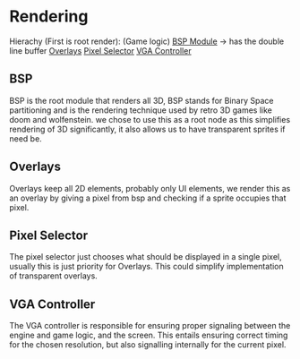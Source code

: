 # Rendering

Hierachy (First is root render):
(Game logic)
[BSP Module](#bsp) -> has the double line buffer
[Overlays](#overlays)
[Pixel Selector](#pixel-selector)
[VGA Controller](#vga-controller)

## BSP
BSP is the root module that renders all 3D, BSP stands for Binary Space partitioning and is the rendering technique used by retro 3D games like doom and wolfenstein.
we chose to use this as a root node as this simplifies rendering of 3D significantly, it also allows us to have transparent sprites if need be.

## Overlays
Overlays keep all 2D elements, probably only UI elements, we render this as an overlay by giving a pixel from bsp and checking if a sprite occupies that pixel.
## Pixel Selector
The pixel selector just chooses what should be displayed in a single pixel, usually this is just priority for Overlays. This could simplify implementation of transparent overlays.

## VGA Controller
The VGA controller is responsible for ensuring proper signaling between the engine and game logic, and the screen. This entails ensuring correct timing for the chosen resolution, but also signalling internally for the current pixel.